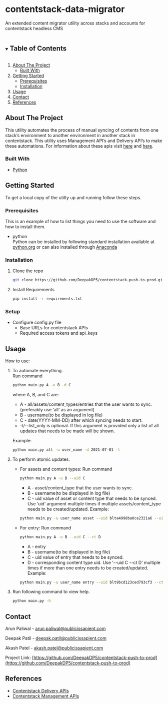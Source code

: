 # contentstack-data-migrator
An extended content migrator utility across stacks and accounts for contentstack headless CMS


<!-- TABLE OF CONTENTS -->
<details open="open">
  <summary><h2 style="display: inline-block">Table of Contents</h2></summary>
  <ol>
    <li>
      <a href="#about-the-project">About The Project</a>
      <ul>
        <li><a href="#built-with">Built With</a></li>
      </ul>
    </li>
    <li>
      <a href="#getting-started">Getting Started</a>
      <ul>
        <li><a href="#prerequisites">Prerequisites</a></li>
        <li><a href="#installation">Installation</a></li>
      </ul>
    </li>
    <li><a href="#usage">Usage</a></li>
    <li><a href="#contact">Contact</a></li>
    <li><a href="#references">References</a></li>
  </ol>
</details>



<!-- ABOUT THE PROJECT -->
## About The Project

This utility automates the process of manual syncing of contents from one stack’s environment to another environment in another stack in contentstack. This utility uses Management API’s and Delivery API’s to make these automations. For information about these apis visit [here](https://www.contentstack.com/docs/developers/apis/content-management-api/) and [here](https://www.contentstack.com/docs/developers/apis/content-delivery-api/).


### Built With

* [Python](https://www.python.org/)


<!-- GETTING STARTED -->
## Getting Started

To get a local copy of the utilty up and running follow these steps.

### Prerequisites

This is an example of how to list things you need to use the software and how to install them.
* python <br /> Python can be installed by following standard installation available at [python.org](https://www.python.org/) or can also installed through [Anaconda](https://www.anaconda.com/)

### Installation

1. Clone the repo
   ```sh
   git clone https://github.com/DeepakDP5/contentstack-push-to-prod.git
   ```
2. Install Requirements
   ```sh
   pip install -r requirements.txt
   ```

### Setup
* Configure config.py file
  - Base URLs for contentstack APIs
  - Required access tokens and api_keys

<!-- USAGE EXAMPLES -->
## Usage

How to use:
1.  To automate everything. <br />
    Run command 
      ```sh
      python main.py A -u B -d C
      ```
    where A, B, and C are:
    *  A - all/assets/content_types/entries that the user wants to sync.(preferably use ‘all’ as an argument)
    *  B - username(to be displayed in log file)
    *  C - date(YYYY-MM-DD) after which syncing needs to start.
    *  -l/--list_only is optional. If this argument is provided only a list of all updates that needs to be made will be shown.
  
    Example:
    ```sh
    python main.py all -u user_name -d 2021-07-01 -l
    ```

2.  To perform atomic updates.<br />
    * For assets and content types:
      Run command 
      ```sh
      python main.py A -u B --uid C
      ```
      * A - asset/content_type that the user wants to sync.
      * B - username(to be displayed in log file)
      * C - uid value of asset or content type that needs to be synced. Use ‘uid’ argument multiple times if multiple assets/content_type needs to be created/updated.
      Example:
      ```sh
      python main.py -u user_name asset --uid blta4998ba0ce2321a6 --uid blt518edaf6c6355
      ```
    * For entry:
      Run command 
      ```sh
      python main.py A -u B --uid C --ct D
      ```
      * A - entry
      * B - username(to be displayed in log file)
      * C - uid value of entry that needs to be synced.
      * D - corresponding content type uid. Use ‘--uid C --ct D’ multiple times if more than one entry needs to be created/updated.
      Example:
      ```sh
      python main.py -u user_name entry --uid blt9bcd123ced793cf3 --ct footer --uid blta84178567c5a7c1b --ct header
      ```

3.  Run following command to view help.
    ```sh
    python main.py -h
    ```

<!-- CONTACT -->
## Contact
Arun Paliwal - arun.paliwal@publicissapient.com

Deepak Patil - deepak.patil@publicissapient.com

Akash Patel - akash.patel@publicissapient.com

Project Link: [https://github.com/DeepakDP5/contentstack-push-to-prod](https://github.com/DeepakDP5/contentstack-push-to-prod)



<!-- REFERENCES -->
## References

* [Contentstack Delivery APIs](https://www.contentstack.com/docs/developers/apis/content-delivery-api/)
* [Contentstack Management APIs](https://www.contentstack.com/docs/developers/apis/content-management-api/)
